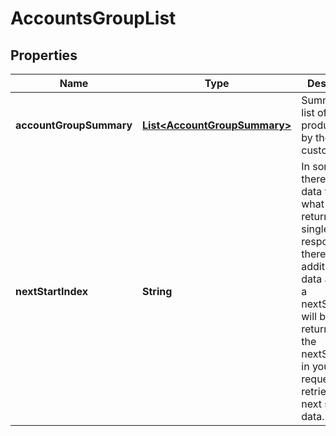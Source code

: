 
# AccountsGroupList

## Properties
Name | Type | Description | Notes
------------ | ------------- | ------------- | -------------
**accountGroupSummary** | [**List&lt;AccountGroupSummary&gt;**](AccountGroupSummary.md) | Summarized list of every product group by the customer |  [optional]
**nextStartIndex** | **String** | In some cases there is more data than what can be returned in a single response. If there is additional data available a nextStartIndex will be returned. Pass the nextStartIndex in your next request to retrieve the next set of data. |  [optional]



